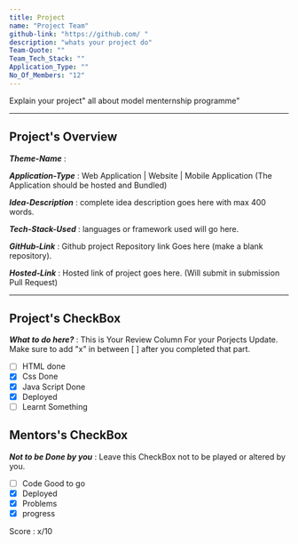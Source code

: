 ```yaml
---                                                        
title: Project
name: "Project Team"
github-link: "https://github.com/ "
description: "whats your project do"
Team-Quote: ""
Team_Tech_Stack: ""
Application_Type: ""
No_Of_Members: "12"
---
```


Explain your project" all about model menternship programme"

---

## Project's Overview

_**Theme-Name**_ : 

_**Application-Type**_ :   Web Application | Website | Mobile Application (The Application should be hosted and Bundled)

_**Idea-Description**_ :   complete idea description goes here with max 400 words.

_**Tech-Stack-Used**_ :   languages or framework used will go here.

_**GitHub-Link**_ :   Github project Repository link Goes here (make a blank repository). 

_**Hosted-Link**_ :    Hosted link of project goes here. (Will submit in submission Pull Request)

---
## Project's CheckBox

_**What to do here?**_ :    This is Your Review Column For your Porjects Update. Make sure to add "x" in between [ ] after you completed that part.

- [ ] HTML done
- [x] Css Done
- [x] Java Script Done
- [x] Deployed
- [ ] Learnt Something

## Mentors's CheckBox

_**Not to be Done by you**_ : Leave this CheckBox not to be played or altered by you.

- [ ] Code Good to go
- [x] Deployed
- [x] Problems
- [x] progress

Score : x/10
